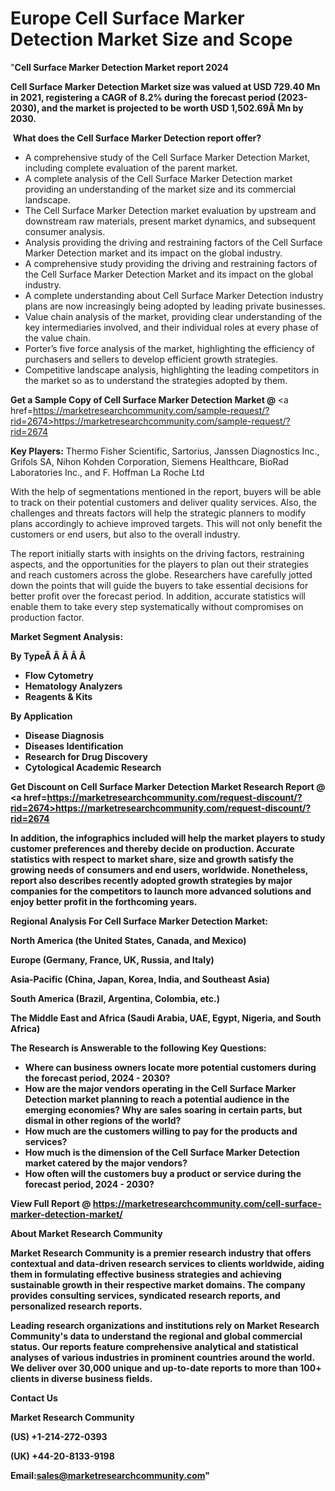 # Europe Cell Surface Marker Detection Market Size and Scope 
"<strong>Cell Surface Marker Detection Market report 2024</strong>

<strong>Cell Surface Marker Detection Market size was valued at USD 729.40 Mn in 2021, registering a CAGR of 8.2% during the forecast period (2023-2030), and the market is projected to be worth USD 1,502.69Â Mn by 2030.</strong>

 <strong><b>What does the Cell Surface Marker Detection report offer?</b></strong>
<ul>
  <li>A comprehensive study of the Cell Surface Marker Detection Market, including complete evaluation of the parent market.</li>
  <li>A complete analysis of the Cell Surface Marker Detection market providing an understanding of the market size and its commercial landscape.</li>
  <li>The Cell Surface Marker Detection market evaluation by upstream and downstream raw materials, present market dynamics, and subsequent consumer analysis.</li>
  <li>Analysis providing the driving and restraining factors of the Cell Surface Marker Detection market and its impact on the global industry.</li>
  <li>A comprehensive study providing the driving and restraining factors of the Cell Surface Marker Detection Market and its impact on the global industry.</li>
  <li>A complete understanding about Cell Surface Marker Detection industry plans are now increasingly being adopted by leading private businesses.</li>
  <li>Value chain analysis of the market, providing clear understanding of the key intermediaries involved, and their individual roles at every phase of the value chain.</li>
  <li>Porter’s five force analysis of the market, highlighting the efficiency of purchasers and sellers to develop efficient growth strategies.</li>
  <li>Competitive landscape analysis, highlighting the leading competitors in the market so as to understand the strategies adopted by them.</li>
</ul>

<strong>Get a Sample Copy of Cell Surface Marker Detection Market @ </strong><a href=https://marketresearchcommunity.com/sample-request/?rid=2674><u>https://marketresearchcommunity.com/sample-request/?rid=2674</u></a>

<strong>Key Players:</strong> 
Thermo Fisher Scientific, Sartorius, Janssen Diagnostics Inc., Grifols SA, Nihon Kohden Corporation, Siemens Healthcare, BioRad Laboratories Inc., and F. Hoffman La Roche Ltd

With the help of segmentations mentioned in the report, buyers will be able to track on their potential customers and deliver quality services. Also, the challenges and threats factors will help the strategic planners to modify plans accordingly to achieve improved targets. This will not only benefit the customers or end users, but also to the overall industry.

The report initially starts with insights on the driving factors, restraining aspects, and the opportunities for the players to plan out their strategies and reach customers across the globe. Researchers have carefully jotted down the points that will guide the buyers to take essential decisions for better profit over the forecast period. In addition, accurate statistics will enable them to take every step systematically without compromises on production factor.

<strong>Market Segment Analysis:</strong>

</h4>
<strong><strong>By TypeÂ Â Â Â Â  </strong></h4>
<ul>
 	<li>Flow Cytometry</li>
 	<li>Hematology Analyzers</li>
 	<li>Reagents &amp; Kits</li>
</ul>
<strong><strong>By Application</strong></h4>
<ul>
 	<li>Disease Diagnosis</li>
 	<li>Diseases Identification</li>
 	<li>Research for Drug Discovery</li>
 	<li>Cytological Academic Research</li>
</ul>

<strong>Get Discount on Cell Surface Marker Detection Market Research Report @ </b></strong><a href=https://marketresearchcommunity.com/request-discount/?rid=2674><u>https://marketresearchcommunity.com/request-discount/?rid=2674</u></a>

In addition, the infographics included will help the market players to study customer preferences and thereby decide on production. Accurate statistics with respect to market share, size and growth satisfy the growing needs of consumers and end users, worldwide. Nonetheless, report also describes recently adopted growth strategies by major companies for the competitors to launch more advanced solutions and enjoy better profit in the forthcoming years.

<strong>Regional Analysis For Cell Surface Marker Detection Market:</strong>

<strong>North America</strong> (the United States, Canada, and Mexico)

<strong>Europe</strong> (Germany, France, UK, Russia, and Italy)

<strong>Asia-Pacific</strong> (China, Japan, Korea, India, and Southeast Asia)

<strong>South America</strong> (Brazil, Argentina, Colombia, etc.)

<strong>The Middle East and Africa</strong> (Saudi Arabia, UAE, Egypt, Nigeria, and South Africa)

<strong>The Research is Answerable to the following Key Questions:</strong>
<ul>
 	<li>Where can business owners locate more potential customers during the forecast period, 2024 - 2030?</li>
 	<li>How are the major vendors operating in the Cell Surface Marker Detection market planning to reach a potential audience in the emerging economies? Why are sales soaring in certain parts, but dismal in other regions of the world?</li>
 	<li>How much are the customers willing to pay for the products and services?</li>
 	<li>How much is the dimension of the Cell Surface Marker Detection market catered by the major vendors?</li>
 	<li>How often will the customers buy a product or service during the forecast period, 2024 - 2030?</li>
</ul>

<strong>View Full Report @</strong> <a href=https://marketresearchcommunity.com/cell-surface-marker-detection-market/>https://marketresearchcommunity.com/cell-surface-marker-detection-market/</a>

<strong>About Market Research Community</strong>

Market Research Community is a premier research industry that offers contextual and data-driven research services to clients worldwide, aiding them in formulating effective business strategies and achieving sustainable growth in their respective market domains. The company provides consulting services, syndicated research reports, and personalized research reports.

Leading research organizations and institutions rely on Market Research Community's data to understand the regional and global commercial status. Our reports feature comprehensive analytical and statistical analyses of various industries in prominent countries around the world. We deliver over 30,000 unique and up-to-date reports to more than 100+ clients in diverse business fields.

<strong>Contact Us</strong>

<strong>Market Research Community</strong>

(US) +1-214-272-0393

(UK) +44-20-8133-9198

<strong>Email:</strong>sales@marketresearchcommunity.com"
